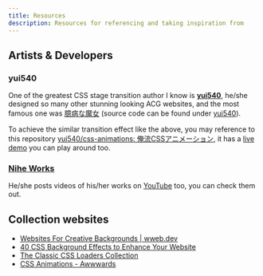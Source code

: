 ```yaml
---
title: Resources
description: Resources for referencing and taking inspiration from
---
```


## Artists & Developers

### yui540

One of the greatest CSS stage transition author I know is **[yui540](https://yui540.com/)**, he/she designed so many other stunning looking ACG websites, and the most famous one was [臆病な魔女](https://cowardly-witch.netlify.app/) (source code can be found under [yui540](https://github.com/yui540?tab=repositories)).

To achieve the similar transition effect like the above, you may reference to this repository [yui540/css-animations: 俺流CSSアニメーション](https://github.com/yui540/css-animations), it has a [live demo](https://yui540.github.io/css-animations/2025-02-25/transitions/) you can play around too.

### [Nihe Works](https://nihe.work/)

He/she posts videos of his/her works on [YouTube](https://www.youtube.com/@nihe8683) too, you can check them out.

## Collection websites

- [Websites For Creative Backgrounds | wweb.dev](https://wweb.dev/resources/creative-backgrounds)
- [40 CSS Background Effects to Enhance Your Website](https://prismic.io/blog/css-background-effects)
- [The Classic CSS Loaders Collection](https://css-loaders.com/classic/)
- [CSS Animations - Awwwards](https://www.awwwards.com/du-haihang/collections/css-animations/)
